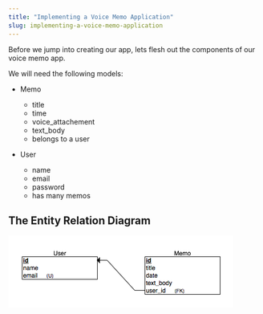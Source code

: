 ```yaml
---
title: "Implementing a Voice Memo Application"
slug: implementing-a-voice-memo-application
---
```


Before we jump into creating our app, lets flesh out the components of our voice memo app.

We will need the following models:

- Memo
  - title
  - time
  - voice_attachement
  - text_body
  - belongs to a user

- User
  - name
  - email
  - password
  - has many memos

## The Entity Relation Diagram

![User Memo ERD](assets/user-memo-erd.png)
